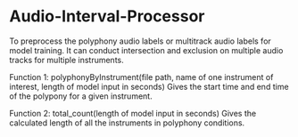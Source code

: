 # Audio-Interval-Processor
To preprocess the polyphony audio labels or multitrack audio labels for model training. It can conduct intersection and exclusion on multiple audio tracks for multiple instruments.




Function 1: polyphonyByInstrument(file path, name of one instrument of interest, length of model input in seconds)
Gives the start time and end time of the polypony for a given instrument.


Function 2: total_count(length of model input in seconds)
Gives the calculated length of all the instruments in polyphony conditions.
